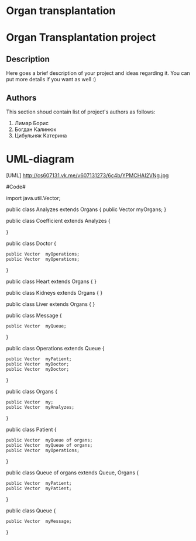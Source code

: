 Organ transplantation
===============


# Organ Transplantation project #

## Description ##
Here goes a brief description of your project and ideas regarding it.
You can put more details if you want as well :)

## Authors ##
This section shoud contain list of project's authors as follows:

1. Лимар Борис
2. Богдан Калинюк
3. Цибульняк Катерина


# UML-diagram #

[UML] http://cs607131.vk.me/v607131273/6c4b/YPMCHAI2VNg.jpg
 
#Code#

import java.util.Vector;

public class Analyzes extends Organs {
    public Vector  myOrgans;
}

public class Coefficient extends Analyzes {

}

public class Doctor {

    public Vector  myOperations;
    public Vector  myOperations;

 }

public class Heart extends Organs {
}

public class Kidneys extends Organs {
}

public class Liver extends Organs {
}

public class Message {

    public Vector  myQueue;

}

public class Operations extends Queue {

    public Vector  myPatient;
    public Vector  myDoctor;
    public Vector  myDoctor;

}

public class Organs {

    public Vector  my;
    public Vector  myAnalyzes;

}

public class Patient {

    public Vector  myQueue of organs;
    public Vector  myQueue of organs;
    public Vector  myOperations;

}

public class Queue of organs extends Queue, Organs {

    public Vector  myPatient;
    public Vector  myPatient;

}

public class Queue {

    public Vector  myMessage;

}

